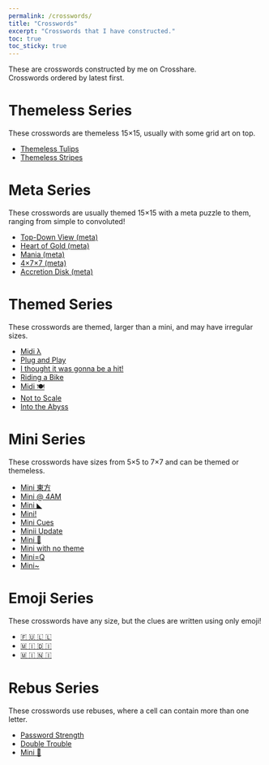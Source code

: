 ```yaml
---
permalink: /crosswords/
title: "Crosswords"
excerpt: "Crosswords that I have constructed."
toc: true
toc_sticky: true
---
```


These are crosswords constructed by me on Crosshare.  
Crosswords ordered by latest first.

# Themeless Series

These crosswords are themeless 15×15, usually with some grid art on top.

- [Themeless Tulips](https://crosshare.org/crosswords/AgK7p0XqUuwjqe7ceOmV/themeless-tulips)
- [Themeless Stripes](https://crosshare.org/crosswords/9WfICg1fL65i1sgqJqdD/themeless-stripes)

# Meta Series

These crosswords are usually themed 15×15 with a meta puzzle to them, ranging from simple to convoluted!

- [Top-Down View (meta)](https://crosshare.org/crosswords/G4M8pUcGId5L96M8ENZJ/top-down-view-meta)
- [Heart of Gold (meta)](https://crosshare.org/crosswords/JbLzfKoxjNXY0mVCTKmx/heart-of-gold-meta)
- [Mania (meta)](https://crosshare.org/crosswords/n7R1V3K8KtdY2oxSuzCP/mania-meta)
- [4×7×7 (meta)](https://crosshare.org/crosswords/3VCongWKoDxCbkma8OiD/477-meta)
- [Accretion Disk (meta)](https://crosshare.org/crosswords/GSVr4tbazqTN3pxGxbHk/accretion-disk-meta)

# Themed Series

These crosswords are themed, larger than a mini, and may have irregular sizes.

- [Midi λ](https://crosshare.org/crosswords/KlDKC2XFTqMTOlmpKyvI/midi)
- [Plug and Play](https://crosshare.org/crosswords/d0mSA42hCkQOUxhH12hH/plug-and-play)
- [I thought it was gonna be a hit!](https://crosshare.org/crosswords/VBr1a6PNLyVhEabxG5Ob/i-thought-it-was-gonna-be-a-hit)
- [Riding a Bike](https://crosshare.org/crosswords/qtGyPJLpMP9njRDaIuP8/riding-a-bike)
- [Midi 🍽](https://crosshare.org/crosswords/I5ZBYQWw3Cg3OcnfoP0q/midi)
- [Not to Scale](https://crosshare.org/crosswords/8lr5PxXwlEZmn4EpOiyc/not-to-scale)
- [Into the Abyss](https://crosshare.org/crosswords/9WHvXOtINFuLi4P34tYF/into-the-abyss)

# Mini Series

These crosswords have sizes from 5×5 to 7×7 and can be themed or themeless.

- [Mini 東方](https://crosshare.org/crosswords/soXNNOb5TMVfyEXG6OAG/mini)
- [Mini @ 4AM](https://crosshare.org/crosswords/6bqR58J7tuk2OZDRR7qG/mini-4am)
- [Mini ◣](https://crosshare.org/crosswords/RosnPs6bDxZv6S9J5bha/mini)
- [Mini!](https://crosshare.org/crosswords/f1mJgbG1tAZVvpwAidm8/mini)
- [Mini Cues](https://crosshare.org/crosswords/F0f4yVMeIDbGF86yXNFE/mini-cues)
- [Minii Update](https://crosshare.org/crosswords/amQ645s3X5sgRIiuC1GJ/miini-update)
- [Mini 🚌](https://crosshare.org/crosswords/TrJgKmyhF809Ye3zngEd/mini)
- [Mini with no theme](https://crosshare.org/crosswords/EQ7nxPY4ECfvCuoe0s6q/mini-with-no-theme)
- [Mini=Q](https://crosshare.org/crosswords/pALB70GsjkBIH82vcoeJ/miniq)
- [Mini~](https://crosshare.org/crosswords/8V8wTj8Lk8v67kr60qWp/mini)

# Emoji Series

These crosswords have any size, but the clues are written using only emoji!

- [🇫 🇺 🇱 🇱](https://crosshare.org/crosswords/BTLbzguMECYDO2U6qDOL)
- [🇲 🇮 🇩 🇮](https://crosshare.org/crosswords/S6zlJbpLJlOKe75cj9dh)
- [🇲 🇮 🇳 🇮](https://crosshare.org/crosswords/7Hcctnx2UhVi7QIKEJC1)

# Rebus Series

These crosswords use rebuses, where a cell can contain more than one letter.

- [Password Strength](https://crosshare.org/crosswords/prK6MXuYLkRC2WU6rfVO/password-strength)
- [Double Trouble](https://crosshare.org/crosswords/4vJhuc5fUATtLx9FB4IE/double-trouble)
- [Mini 🎵](https://crosshare.org/crosswords/hyRbL6ReFpoMAkyBmAhG/mini)

